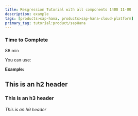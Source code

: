 ```yaml
---
title: Resgression Tutorial with all components 1408 11-00
description: example
tags: [products>sap-hana, products>sap-hana-cloud-platform]
primary_tag: tutorial:product/sapHana
---
```


### Time to Complete
88 min

You can use:

  **Example:** 
## This is an h2 header 
### This is an h3 header
###### This is an h6 header

